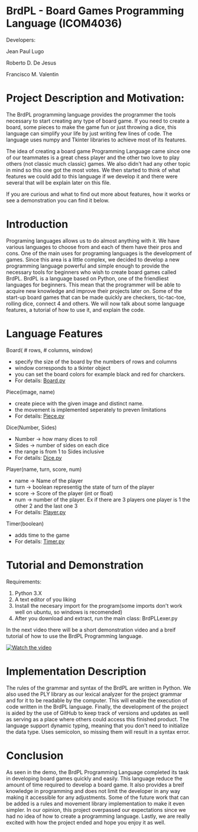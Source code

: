# BrdPL - Board Games Programming Language (ICOM4036)
Developers:

Jean Paul Lugo

Roberto D. De Jesus

Francisco M. Valentin

# Project Description and Motivation:
The BrdPL programming language provides the programmer the tools necessary to start
creating any type of board game. If you need to create a board, some pieces to make 
the game fun or just throwing a dice, this language can simplify your life by just 
writing few lines of code. The language uses numpy and Tkinter libraries to achieve 
most of its features. 

The idea of creating a board game Programming Language came since one of our teammates 
is a great chess player and the other two love to play others (not classic much classic) 
games. We also didn't had any other topic in mind so this one got the most votes. We then 
started to think of what features we could add to this language if we develop it and there
were several that will be explain later on this file.

If you are curious and what to find out more about features, how it works or see a 
demonstration you can find it below. 

# Introduction
Programing languages allows us to do almost anything with it. We have various languages to
choose from and each of them have their pros and cons. One of the main uses for programing
languages is the development of games. Since this area is a little complex, we decided to 
develop a new programming language powerful and simple enough to provide the necessary tools
for beginners who wish to create board games called BrdPL. BrdPL is a language based on Python,
one of the friendliest languages for beginners. This mean that the programmer will be able to
acquire new knowledge and improve their projects later on. Some of the start-up board games that
can be made quickly are checkers, tic-tac-toe, rolling dice, connect 4 and others. We will now
talk about some language features, a tutorial of how to use it, and explain the code. 

# Language Features
Board( # rows, # columns, window) 
- specify the size of the board by the numbers of rows and columns
- window corresponds to a tkinter object
- you can set the board colors for example black and red for charckers.
- For details: [Board.py](Board.py)

Piece(image, name) 
- create piece with the given image and distinct name. 
- the movement is implemented seperately to preven limitations
- For details: [Piece.py](Piece.py)

Dice(Number, Sides)
- Number -> how many dices to roll
- Sides -> number of sides on each dice
- the range is from 1 to Sides inclusive
- For details: [Dice.py](Dice.py)

Player(name, turn, score, num)
- name -> Name of the player
- turn -> boolean representig the state of turn of the player
- score -> Score of the player (int or float)
- num -> number of the player. Ex if there are 3 players one player is 1 the other 2 and the last one 3
- For details: [Player.py](Player.py)

Timer(boolean)
- adds time to the game
- For details: [Timer.py](Timer.py)

# Tutorial and Demonstration
Requirements:
1. Python 3.X
2. A text editor of you liking
3. Install the necesary import for the program(some imports don't work well on ubuntu, so windows is recomended)
4. After you download and extract, run the main class: BrdPLLexer.py

In the next video there will be a short demonstration video and a breif tutorial 
of how to use the BrdPL Programming language.

[![Watch the video]()](https://youtu.be/T-D1KVIuvjA)

# Implementation Description
The rules of the grammar and syntax of the BrdPL are written in Python. We also used the
PLY library as our lexical analyzer for the project grammar and for it to be readable by
the computer. This will enable the execution of code written in the BrdPL language. Finally,
the development of the project is aided by the use of GitHub to keep track of versions
and updates as well as serving as a place where others could access this finished product.
The language support dynamic typing, meaning that you don't need to initialize the data type.
Uses semicolon, so missing them will result in a syntax error.

# Conclusion
As seen in the demo, the BrdPL Programming Language completed its task in developing board
games quickly and easily. This language reduce the amount of time required to develop a board
game. It also provides a breif knowledge in programming and does not limit the developer in
any way making it accessible for any adjustments. Some of the future work that can be added is 
a rules and movement library implementation to make it even simpler. In our opinion, this project
overpassed our expectations since we had no idea of how to create a programming language. Lastly, 
we are really excited with how the project ended and hope you enjoy it as well.


